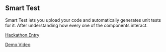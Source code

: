 ## Smart Test
Smart Test lets you upload your code and automatically generates unit tests for it. After understanding how every one of the components interact.

[Hackathon Entry](https://devpost.com/software/smart-test)

[Demo Video](https://youtu.be/zo3CZQRZDMQ?si=6N_YAQ5sQ6JQMK85)
